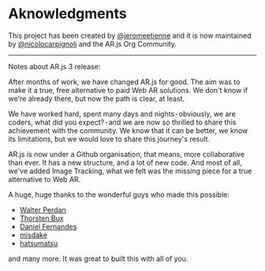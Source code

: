 
# Aknowledgments

This project has been created by [@jeromeetienne](https://github.com/jeromeetienne) and it is now maintained by [@nicolocarpignoli](https://github.com/nicolocarpignoli) and the AR.js Org Community.

---------
Notes about AR.js 3 release:

After months of work, we have changed AR.js for good. The aim was to make it a true, free alternative to paid Web AR solutions. We don't know if we're already there, but now the path is clear, at least.

We have worked hard, spent many days and nights - obviously, we are coders, what did you expect? - and we are now so thrilled to share this achievement with the community. We know that it can be better, we know its limitations, but we would love to share this journey's result.

AR.js is now under a Github organisation, that means, more collaborative than ever. It has a new structure, and a lot of new code. And most of all, we've added Image Tracking, what we felt was the missing piece for a true alternative to Web AR.

A huge, huge thanks to the wonderful guys who made this possible:

- [Walter Perdan](https://www.walterperdan.com)
- [Thorsten Bux](https://twitter.com/thor_bux)
- [Daniel Fernandes](https://twitter.com/DanielCarnaux)
- [misdake](https://github.com/misdake)
- [hatsumatsu](https://github.com/hatsumatsu)

and many more. It was great to built this with all of you.
